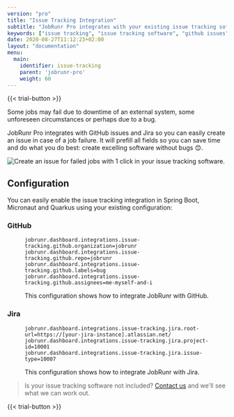 ```yaml
---
version: "pro"
title: "Issue Tracking Integration"
subtitle: "JobRunr Pro integrates with your existing issue tracking software so your developer can save time and do what they do best"
keywords: ["issue tracking", "issue tracking software", "github issues", "jira issues", "job failure", "issue tracking system", "jira issue tracking", "best issue tracking software", "jira issue tracking system", "it issue tracking software", "github bug tracking", "jira bug tracking", "issue tracking in jira", "jira and github issues", "jira to github issues", "github issue time tracking"]
date: 2020-08-27T11:12:23+02:00
layout: "documentation"
menu: 
  main: 
    identifier: issue-tracking
    parent: 'jobrunr-pro'
    weight: 60
---
```

{{< trial-button >}}

Some jobs may fail due to downtime of an external system, some unforeseen circumstances or perhaps due to a bug.

JobRunr Pro integrates with GitHub issues and Jira so you can easily create an issue in case of a job failure. It will prefill all fields so you can save time and do what you do best: create excelling software without bugs 😊.

![](/documentation/jobrunr-pro-issue-tracking-integration.png "Create an issue for failed jobs with 1 click in your issue tracking software.")

## Configuration
You can easily enable the issue tracking integration in Spring Boot, Micronaut and Quarkus using your existing configuration:

### GitHub
<figure>

```
jobrunr.dashboard.integrations.issue-tracking.github.organization=jobrunr
jobrunr.dashboard.integrations.issue-tracking.github.repo=jobrunr
jobrunr.dashboard.integrations.issue-tracking.github.labels=bug
jobrunr.dashboard.integrations.issue-tracking.github.assignees=me-myself-and-i
```
<figcaption>This configuration shows how to integrate JobRunr with GitHub.</figcaption>
</figure>

### Jira
<figure>

```
jobrunr.dashboard.integrations.issue-tracking.jira.root-url=https://[your-jira-instance].atlassian.net/
jobrunr.dashboard.integrations.issue-tracking.jira.project-id=10001
jobrunr.dashboard.integrations.issue-tracking.jira.issue-type=10007
```
<figcaption>This configuration shows how to integrate JobRunr with Jira.</figcaption>
</figure>


> Is your issue tracking software not included? [Contact us](/en/contact) and we'll see what we can work out.

{{< trial-button >}}